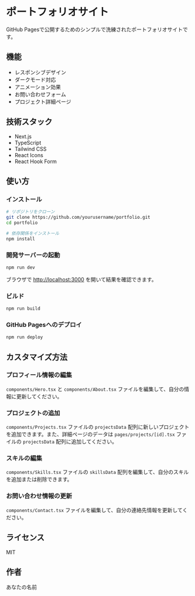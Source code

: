 # ポートフォリオサイト

GitHub Pagesで公開するためのシンプルで洗練されたポートフォリオサイトです。

## 機能

- レスポンシブデザイン
- ダークモード対応
- アニメーション効果
- お問い合わせフォーム
- プロジェクト詳細ページ

## 技術スタック

- Next.js
- TypeScript
- Tailwind CSS
- React Icons
- React Hook Form

## 使い方

### インストール

```bash
# リポジトリをクローン
git clone https://github.com/yourusername/portfolio.git
cd portfolio

# 依存関係をインストール
npm install
```

### 開発サーバーの起動

```bash
npm run dev
```

ブラウザで [http://localhost:3000](http://localhost:3000) を開いて結果を確認できます。

### ビルド

```bash
npm run build
```

### GitHub Pagesへのデプロイ

```bash
npm run deploy
```

## カスタマイズ方法

### プロフィール情報の編集

`components/Hero.tsx` と `components/About.tsx` ファイルを編集して、自分の情報に更新してください。

### プロジェクトの追加

`components/Projects.tsx` ファイルの `projectsData` 配列に新しいプロジェクトを追加できます。また、詳細ページのデータは `pages/projects/[id].tsx` ファイルの `projectsData` 配列に追加してください。

### スキルの編集

`components/Skills.tsx` ファイルの `skillsData` 配列を編集して、自分のスキルを追加または削除できます。

### お問い合わせ情報の更新

`components/Contact.tsx` ファイルを編集して、自分の連絡先情報を更新してください。

## ライセンス

MIT

## 作者

あなたの名前 